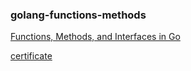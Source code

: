 ### golang-functions-methods

[Functions, Methods, and Interfaces in Go](https://www.coursera.org/learn/golang-functions-methods)

[certificate](https://www.coursera.org/account/accomplishments/certificate/CX5DMMJAXNVZ)

